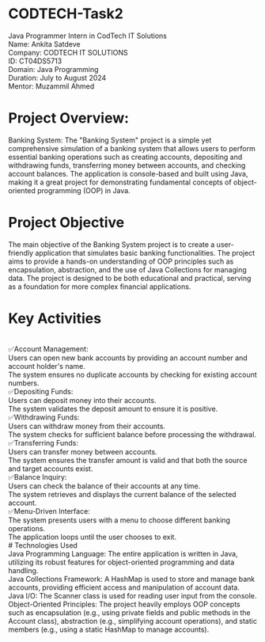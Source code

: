 # CODTECH-Task2
Java Programmer Intern in CodTech IT Solutions
<br>
Name: Ankita Satdeve
<br>
Company: CODTECH IT SOLUTIONS
<br>
ID: CT04DS5713
<br>
Domain: Java Programming
<br>
Duration: July to August 2024
<br>
Mentor: Muzammil Ahmed
<br>

# Project Overview: 
Banking System:
The "Banking System" project is a simple yet comprehensive simulation of a banking system that allows users to perform essential banking operations such as creating accounts, depositing and withdrawing funds, transferring money between accounts, and checking account balances. The application is console-based and built using Java, making it a great project for demonstrating fundamental concepts of object-oriented programming (OOP) in Java.
<br>
# Project Objective
The main objective of the Banking System project is to create a user-friendly application that simulates basic banking functionalities. The project aims to provide a hands-on understanding of OOP principles such as encapsulation, abstraction, and the use of Java Collections for managing data. The project is designed to be both educational and practical, serving as a foundation for more complex financial applications.
<br>
# Key Activities
<br>
✅Account Management:
<br>
Users can open new bank accounts by providing an account number and account holder's name.
<br>
The system ensures no duplicate accounts by checking for existing account numbers.
<br>
✅Depositing Funds:
<br>
Users can deposit money into their accounts.
<br>
The system validates the deposit amount to ensure it is positive.
<br>
✅Withdrawing Funds:
<br>
Users can withdraw money from their accounts.
<br>
The system checks for sufficient balance before processing the withdrawal.
<br>
✅Transferring Funds:
<br>
Users can transfer money between accounts.
<br>
The system ensures the transfer amount is valid and that both the source and target accounts exist.
<br>
✅Balance Inquiry:
<br>
Users can check the balance of their accounts at any time.
<br>
The system retrieves and displays the current balance of the selected account.
<br>
✅Menu-Driven Interface:
<br>
The system presents users with a menu to choose different banking operations.
<br>
The application loops until the user chooses to exit.
<br>
# Technologies Used
<br>
Java Programming Language: The entire application is written in Java, utilizing its robust features for object-oriented programming and data handling.
<br>
Java Collections Framework: A HashMap is used to store and manage bank accounts, providing efficient access and manipulation of account data.
<br>
Java I/O: The Scanner class is used for reading user input from the console.
<br>
Object-Oriented Principles: The project heavily employs OOP concepts such as encapsulation (e.g., using private fields and public methods in the Account class), abstraction (e.g., simplifying account operations), and static members (e.g., using a static HashMap to manage accounts).


